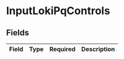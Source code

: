 # InputLokiPqControls


## Fields

| Field       | Type        | Required    | Description |
| ----------- | ----------- | ----------- | ----------- |